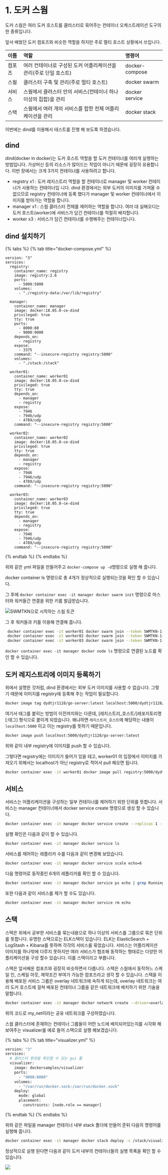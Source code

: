 # 1. 도커 스웜

도커 스웜은 여러 도커 호스트를 클러스터로 묶어주는 컨테이너 오케스트레이션 도구의 한 종류입니다.

앞서 배웠던 도커 컴포즈와 비슷한 역할을 하지만 주로 멀티 호스트 상황에서 쓰입니다.

| 이름 | 역할 | 명령어 |
| :--- | :--- | :--- |
| 컴포즈 | 여러 컨테이너로 구성된 도커 어플리케이션을 관리\(주로 단일 호스트\) | docker-compose |
| 스웜 | 클러스터 구축 및 관리\(주로 멀티 호스트\) | docker swarm |
| 서비스 | 스웜에서 클러스터 안의 서비스\(컨테이너 하나 이상의 집합\)을 관리 | docker service |
| 스택 | 스웜에서 여러 개의 서비스를 합한 전체 어플리케이션을 관리 | docker stack |

이번에는 dind를 이용해서 테스트를 진행 해 보도록 하겠습니다. 

## dind

dind\(docker in docker\)는 도커 호스트 역할을 할 도커 컨테이너를 여러개 실행하는 방법입니다. 가상머신 등의 리소스가 많이드는 작업이 아니기 때문에 굉장히 유용합니다. 이번 장에서는 크게 3가지 컨테이너를 사용하려고 합니다.

* registry x1 : 도커 레지스트리 역할을 할 컨테이너로 manager 및 worker 컨테이너가 사용하는 컨테이너입 니다. dind  환경에서는 외부 도커의 이미지를 가져올 수 없으므로 registry 컨테이너에 등록 했다가 manager 및 worker 컨테이너에서 이미지를 받아가는 역할을 합니다.
* manager x1 : 스웜 클러스터 전체를 제어하는 역할을 합니다. 여러 대 실해오디는 도커 호스트\(worker\)에 서비스가 담긴 컨테이너를 적절히 배치합니다.
* worker x3 : 서비스가 담긴 컨테이너를 수행해주는 컨테이너입니다.

## dind 설치하기

{% tabs %}
{% tab title="docker-compose.yml" %}
```text
version: "3"
services:
  registry:
    container_name: registry
    image: registry:2.6
    ports:
      - 5000:5000
    volumes:
      - "./registry-data:/var/lib/registry"

  manager:
    container_name: manager
    image: docker:18.05.0-ce-dind
    privileged: true
    tty: true
    ports:
      - 8000:80
      - 9000:9000
    depends_on:
      - registry
    expose:
      - 3375
    command: "--insecure-registry registry:5000"
    volumes:
      - "./stack:/stack"

  worker01:
    container_name: worker01
    image: docker:18.05.0-ce-dind
    privileged: true
    tty: true
    depends_on:
      - manager
      - registry
    expose:
      - 7946
      - 7946/udp
      - 4789/udp
    command: "--insecure-registry registry:5000"

  worker02:
    container_name: worker02
    image: docker:18.05.0-ce-dind
    privileged: true
    tty: true
    depends_on:
      - manager
      - registry
    expose:
      - 7946
      - 7946/udp
      - 4789/udp
    command: "--insecure-registry registry:5000"

  worker03:
    container_name: worker03
    image: docker:18.05.0-ce-dind
    privileged: true
    tty: true
    depends_on:
      - manager
      - registry
    expose:
      - 7946
      - 7946/udp
      - 4789/udp
    command: "--insecure-registry registry:5000"
```
{% endtab %}
{% endtabs %}

위와 같은 yml 파일을 만들어주고 `docker-compose up -d`명령으로 실행 해 줍니다.

docker container ls 명령으로 총 4개가 정상적으로 실행되는것을 확인 할 수 있습니다.

그 후에 `docker container exec -it manager docker swarm init` 명령으로 마스터와 워커들간 연결을 위한 키를 발급받습니다.

![SWMTKN&#xC73C;&#xB85C; &#xC2DC;&#xC791;&#xD558;&#xB294; &#xC2A4;&#xC6DC; &#xD1A0;&#xD070;](../.gitbook/assets/image%20%285%29.png)

그 후 워커들과 키를 이용해 연결해 줍니다.

```bash
 docker container exec -it worker01 docker swarm join --token SWMTKN-1-1ztmzkbz1j4a0fonsy5msw37pojxk7laxaoo1wker0h4sdqgvm-d918kykw8z3zk9l7f5fge4o9r 172.18.0.3:2377
 docker container exec -it worker02 docker swarm join --token SWMTKN-1-1ztmzkbz1j4a0fonsy5msw37pojxk7laxaoo1wker0h4sdqgvm-d918kykw8z3zk9l7f5fge4o9r 172.18.0.3:2377
 docker container exec -it worker03 docker swarm join --token SWMTKN-1-1ztmzkbz1j4a0fonsy5msw37pojxk7laxaoo1wker0h4sdqgvm-d918kykw8z3zk9l7f5fge4o9r 172.18.0.3:2377
```

`docker container exec -it manager docker node ls` 명령으로 연결된 노드를 확인 할 수 있습니다.

## 도커 레지스트리에 이미지 등록하기

위에서 설명한 것처럼, dind 환경에서는 외부 도커 이미지를 사용할 수 없습니다. 그렇기 때문에 이미지를 registry에 등록해 주는 작업이 필요합니다.

```bash
docker image tag dydtjr1128/go-server:latest localhost:5000/dydtjr1128/go-server:latest
```

여기서 태그를 붙히는 방법이 이전까지와는 다른데, \[레지스트리\_호스트/\]레포지토리명\[:태그\] 형식으로 붙이게 되었습니다. 왜냐하면 `레지스트리_호스트`에 해당하는 내용이 `localhost:5000` 이고 이는  registry를 뜻하기 때문입니다.

```bash
docker image push localhost:5000/dydtjr1128/go-server:latest
```

위와 같이 내부 registry에 이미지를 push 할 수 있습니다.

그렇다면 registry에는 이미지가 들어가 있을 테고, worker01 의 입장에서 이미지를 가져오기 위해서는 localhost가 아닌 registry로 적어서 pull 해오면 됩니다.

```bash
docker container exec -it worker01 docker image pull registry:5000/dydtjr1128/go-server:latest
```

## 서비스

서비스는 어플리케이션을 구성하는  일부 컨테이너를 제어하기 위한 단위를 뜻합니다. 서비스는 manager 컨테이너에서 docker service create 명령으로 생성 할 수 있습니다.

```bash
docker container exec -it manager docker service create --replicas 1 --publish 8000:8080 --name echo registry:5000/dydtjr1128/go-server:latest
```

실행 확인은 다음과 같이 할 수 있습니다.

```bash
docker container exec -it manager docker service ls
```

서비스를 제어하는 레플리카 수를 다음과 같이 변경해 보았습니다.

```bash
docker container exec -it manager docker service scale echo=6
```

다음 명령어로 동작중인 6개의 레플리카를 확인 할 수 있습니다.

```bash
docker container exec -it manager docker service ps echo | grep Running
```

또한 다음과 같이 서비스를 제거 할 수도 있습니다.

```bash
docker container exec -it manager docker service rm echo
```

## 스택

스택은 위에서 공부한 서비스를 묶는내용으로 하나 이상의 서비스를 그룹으로 묶은 단위를 뜻합니다. 유명한 스택으로는 ELK스택이 있습니다. ELK는 ElasticSearch + LogStash + Kibana를 뜻하며 각각의 서비스를 묶었습니다. 서비스는 어플리케이션 이미지를 하나밖에 다루지 못하지만 여러 서비스가 협조해 동작하는 형태로는 다양한 어플리케이션을 구성 할수 있습니다. 이를 스택이라고 부릅니다.

스택은 앞서배운 컴포즈와 굉장히 비슷하면서 다릅니다. 스택은 스웜에서 동작하느 스케일 인, 스케일 아웃, 제약조건 부여가 가능한 컴포즈라고 생각 할 수 있습니다. 스택을 이용해 배포된 서비스 그룹은 overlay 네트워크에 속하게 되는데, overlay 네트워크는 여러 도커 호스트에 걸쳐 배포된 컨테이너 그룹을 같은 네트워크에 배치하기 위한 기술을 말합니다.

```bash
docker container exec -it manager docker network create --driver=overlay --attachable my_net
```

위의 코드로 my\_net이라는 공유 네트워크를 구성하였습니다.

스웜 클러스터에 존재하는 컨테이너 그룹들이 어떤 노드에 배치되어있는지를 시각화 해 보여주는 visualizer를 예로 들어 스택으로 실행 해보겠습니다.

{% tabs %}
{% tab title="visualizer.yml" %}
```bash
version: "3"
services:  
  # 클러스터 환경을 확인할 수 있는 gui 툴
  visualizer:
    image: dockersamples/visualizer
    ports:
      - "9000:8080"
    volumes:
      - "/var/run/docker.sock:/var/run/docker.sock"
    deploy:
      mode: global
      placement:
        constraints: [node.role == manager]
```
{% endtab %}
{% endtabs %}

위와 같은 파일을 manager 컨테이너 내부 stack 폴더에 만들어 준뒤 다음의 명령어를 실행해 줍니다.

```bash
docker container exec -it manager docker stack deploy -c /stack/visualizer.yml visualizer
```

정상적으로 실행 된다면 다음과 같이 도커 내부의 컨테이너들의 실행 목록을 확인 할 수있습니다.

![](../.gitbook/assets/image%20%287%29.png)


